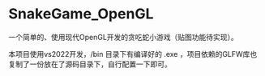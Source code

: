 # SnakeGame_OpenGL
一个简单的、使用现代OpenGL开发的贪吃蛇小游戏（贴图功能待实现）。

本项目使用vs2022开发，/bin 目录下有编译好的 .exe ，项目依赖的GLFW库也复制了一份放在了源码目录下，自行配置一下即可。
